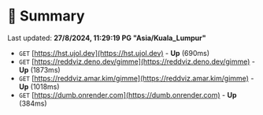 # 📖 Summary
Last updated: **27/8/2024, 11:29:19 PG "Asia/Kuala_Lumpur"**

- `GET` [https://hst.ujol.dev](https://hst.ujol.dev) - **Up** (690ms)
- `GET` [https://reddviz.deno.dev/gimme](https://reddviz.deno.dev/gimme) - **Up** (1873ms)
- `GET` [https://reddviz.amar.kim/gimme](https://reddviz.amar.kim/gimme) - **Up** (1018ms)
- `GET` [https://dumb.onrender.com](https://dumb.onrender.com) - **Up** (384ms)
